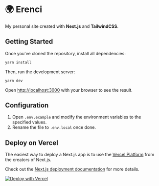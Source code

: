 # 🌍 Erenci

My personal site created with **Next.js** and **TailwindCSS**.

## Getting Started

Once you've cloned the repository, install all dependencies:

```bash
yarn install
```

Then, run the development server:

```bash
yarn dev
```

Open [http://localhost:3000](http://localhost:3000) with your browser to see the result.

## Configuration

1. Open `.env.example` and modify the environment variables to the specified values.
2. Rename the file to `.env.local` once done.

## Deploy on Vercel

The easiest way to deploy a Next.js app is to use the [Vercel Platform](https://vercel.com/) from the creators of Next.js.

Check out the [Next.js deployment documentation](https://nextjs.org/docs/deployment) for more details.

[![Deploy with Vercel](https://vercel.com/button)](https://vercel.com/new/git/external?repository-url=https%3A%2F%2Fgithub.com%2Fven%2Fven-earth&env=NPM_RC,NEXT_PUBLIC_LASTFM_API_KEY,WEATHER_API_KEY)

